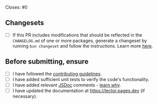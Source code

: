 <!-- Include the number of the issue this PR is related to. If this PR closes the issue, include 'Closes #issue' -->

Closes: #0

## Changesets

- [ ] If this PR includes modifications that should be reflected in the `CHANGELOG.md` of one or more packages, generate a changeset by running `bun changeset` and follow the instructions. Learn more [here](../CONTRIBUTING.md#changesets-workflow).

## Before submitting, ensure

- [ ] I have followed the [contributing guidelines](../CONTRIBUTING.md).
- [ ] I have added sufficient unit tests to verify the code's functionality.
- [ ] I have added relevant [JSDoc](https://jsdoc.app/) comments - [learn why](https://jsr.io/docs/writing-docs).
- [ ] I have updated the documentation at <https://lector.pages.dev> (if necessary).
